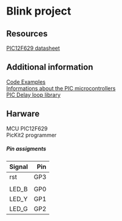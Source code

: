 # Blink project

## Resources
[PIC12F629 datasheet](https://www.microchip.com/wwwproducts/en/PIC12F629)  

## Additional information
[Code Examples](https://www.microchip.com/doclisting/TechDoc.aspx?type=CodeExamples)  
[Informations about the PIC microcontrollers](https://gputils.sourceforge.io/html-help/index.html)  
[PIC Delay loop library](http://www.mastincrosbie.com/mark/electronics/pic/delay.html)

## Harware 
MCU PIC12F629  
PicKit2 programmer 

##### Pin assigments

| Signal   |      Pin      |
|----------|--------------:|
| rst | GP3 |
| | |
| LED_B | GP0 |  
| LED_Y | GP1 |  
| LED_G | GP2 |  
